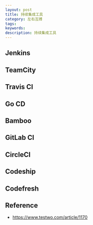 ```yaml
---
layout: post
title: 持续集成工具
category: 左右互搏
tags: 
keywords: 
description: 持续集成工具
---
```


## Jenkins

## TeamCity

## Travis CI

## Go CD

## Bamboo

## GitLab CI

## CircleCI

## Codeship

## Codefresh

## Reference

* <https://www.testwo.com/article/1170>